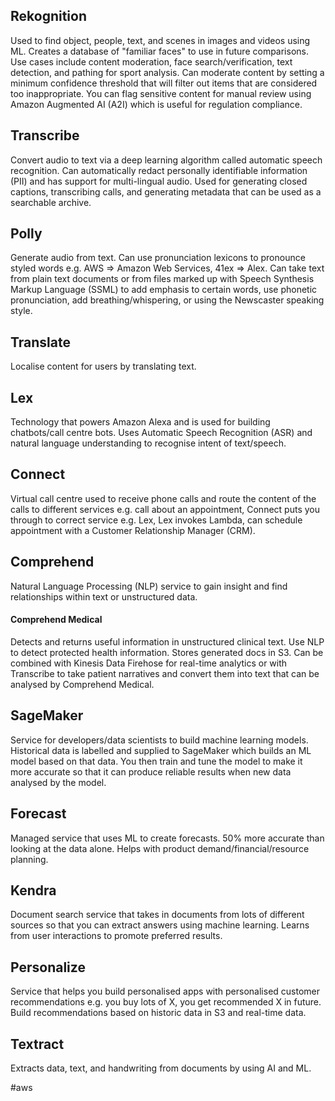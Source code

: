 ## Rekognition
Used to find object, people, text, and scenes in images and videos using ML.
Creates a database of "familiar faces" to use in future comparisons.
Use cases include content moderation, face search/verification, text detection, and pathing for sport analysis.
Can moderate content by setting a minimum confidence threshold that will filter out items that are considered too inappropriate. You can flag sensitive content for manual review using Amazon Augmented AI (A2I) which is useful for regulation compliance.

## Transcribe
Convert audio to text via a deep learning algorithm called automatic speech recognition.
Can automatically redact personally identifiable information (PII) and has support for multi-lingual audio.
Used for generating closed captions, transcribing calls, and generating metadata that can be used as a searchable archive.

## Polly
Generate audio from text.
Can use pronunciation lexicons to pronounce styled words e.g. AWS => Amazon Web Services, 41ex => Alex.
Can take text from plain text documents or from files marked up with Speech Synthesis Markup Language (SSML) to add emphasis to certain words, use phonetic pronunciation, add breathing/whispering, or using the Newscaster speaking style.

## Translate
Localise content for users by translating text.

## Lex
Technology that powers Amazon Alexa and is used for building chatbots/call centre bots.
Uses Automatic Speech Recognition (ASR) and natural language understanding to recognise intent of text/speech.

## Connect
Virtual call centre used to receive phone calls and route the content of the calls to different services e.g. call about an appointment, Connect puts you through to correct service e.g. Lex, Lex invokes Lambda, can schedule appointment with a Customer Relationship Manager (CRM).

## Comprehend
Natural Language Processing (NLP) service to gain insight and find relationships within text or unstructured data.
#### Comprehend Medical
Detects and returns useful information in unstructured clinical text.
Use NLP to detect protected health information.
Stores generated docs in S3.
Can be combined with Kinesis Data Firehose for real-time analytics or with Transcribe to take patient narratives and convert them into text that can be analysed by Comprehend Medical.

## SageMaker
Service for developers/data scientists to build machine learning models.
Historical data is labelled and supplied to SageMaker which builds an ML model based on that data. You then train and tune the model to make it more accurate so that it can produce reliable results when new data analysed by the model.

## Forecast
Managed service that uses ML to create forecasts.
50% more accurate than looking at the data alone.
Helps with product demand/financial/resource planning.

## Kendra
Document search service that takes in documents from lots of different sources so that you can extract answers using machine learning.
Learns from user interactions to promote preferred results.

## Personalize
Service that helps you build personalised apps with personalised customer recommendations e.g. you buy lots of X, you get recommended X in future.
Build recommendations based on historic data in S3 and real-time data.

## Textract
Extracts data, text, and handwriting from documents by using AI and ML.

#aws